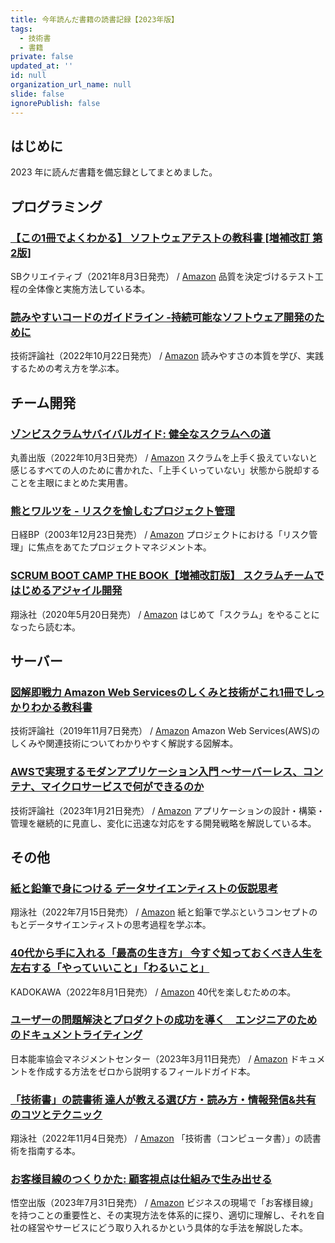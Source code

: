 ```yaml
---
title: 今年読んだ書籍の読書記録【2023年版】
tags:
  - 技術書
  - 書籍
private: false
updated_at: ''
id: null
organization_url_name: null
slide: false
ignorePublish: false
---
```

## はじめに

2023 年に読んだ書籍を備忘録としてまとめました。

## プログラミング

### [【この1冊でよくわかる】 ソフトウェアテストの教科書 [増補改訂 第2版]](https://www.sbcr.jp/product/4815608750/)

SBクリエイティブ（2021年8月3日発売） / [Amazon](https://www.amazon.co.jp/dp/481560875X)
品質を決定づけるテスト工程の全体像と実施方法している本。

### [読みやすいコードのガイドライン -持続可能なソフトウェア開発のために](https://gihyo.jp/book/2022/978-4-297-13036-7)

技術評論社（2022年10月22日発売） / [Amazon](https://www.amazon.co.jp/dp/429713036X)
読みやすさの本質を学び、実践するための考え方を学ぶ本。

## チーム開発

### [ゾンビスクラムサバイバルガイド: 健全なスクラムへの道](https://www.maruzen-publishing.co.jp/item/b304740.html)

丸善出版（2022年10月3日発売） / [Amazon](https://www.amazon.co.jp/dp/4621307398)
スクラムを上手く扱えていないと感じるすべての人のために書かれた、「上手くいっていない」状態から脱却することを主眼にまとめた実用書。

### [熊とワルツを - リスクを愉しむプロジェクト管理](https://bookplus.nikkei.com/atcl/catalog/03/P81860/)

日経BP（2003年12月23日発売） / [Amazon](https://www.amazon.co.jp/dp/4822281868)
プロジェクトにおける「リスク管理」に焦点をあてたプロジェクトマネジメント本。

### [SCRUM BOOT CAMP THE BOOK【増補改訂版】 スクラムチームではじめるアジャイル開発](https://www.shoeisha.co.jp/book/detail/9784798167282)

翔泳社（2020年5月20日発売） / [Amazon](https://www.amazon.co.jp/dp/4798163686)
はじめて「スクラム」をやることになったら読む本。

## サーバー

### [図解即戦力 Amazon Web Servicesのしくみと技術がこれ1冊でしっかりわかる教科書](https://gihyo.jp/book/2019/978-4-297-10889-2)

技術評論社（2019年11月7日発売） / [Amazon](https://www.amazon.co.jp/dp/4297108895)
Amazon Web Services(AWS)のしくみや関連技術についてわかりやすく解説する図解本。

### [AWSで実現するモダンアプリケーション入門 〜サーバーレス、コンテナ、マイクロサービスで何ができるのか](https://gihyo.jp/book/2023/978-4-297-13326-9)

技術評論社（2023年1月21日発売） / [Amazon](https://www.amazon.co.jp/dp/4297133261)
アプリケーションの設計・構築・管理を継続的に見直し、変化に迅速な対応をする開発戦略を解説している本。

## その他

### [紙と鉛筆で身につける データサイエンティストの仮説思考](https://www.shoeisha.co.jp/book/detail/9784798172996)

翔泳社（2022年7月15日発売） / [Amazon](https://www.amazon.co.jp/dp/4798172995)
紙と鉛筆で学ぶというコンセプトのもとデータサイエンティストの思考過程を学ぶ本。

### [40代から手に入れる「最高の生き方」 今すぐ知っておくべき人生を左右する「やっていいこと」「わるいこと」](https://www.kadokawa.co.jp/product/322110001290/)

KADOKAWA（2022年8月1日発売） / [Amazon](https://www.amazon.co.jp/dp/4046056428)
40代を楽しむための本。

### [ユーザーの問題解決とプロダクトの成功を導く　エンジニアのためのドキュメントライティング](https://pub.jmam.co.jp/book/b622627.html)

日本能率協会マネジメントセンター（2023年3月11日発売） / [Amazon](https://www.amazon.co.jp/dp/4800590833)
ドキュメントを作成する方法をゼロから説明するフィールドガイド本。

### [「技術書」の読書術 達人が教える選び方・読み方・情報発信&共有のコツとテクニック](https://www.shoeisha.co.jp/book/detail/9784798171548)

翔泳社（2022年11月4日発売） / [Amazon](https://www.amazon.co.jp/dp/4798171549)
「技術書（コンピュータ書）」の読書術を指南する本。

### [お客様目線のつくりかた: 顧客視点は仕組みで生み出せる](https://www.goku-books.jp/book/b631263.html)

悟空出版（2023年7月31日発売） / [Amazon](https://www.amazon.co.jp/dp/4908117845)
ビジネスの現場で「お客様目線」を持つことの重要性と、その実現方法を体系的に探り、適切に理解し、それを自社の経営やサービスにどう取り入れるかという具体的な手法を解説した本。
